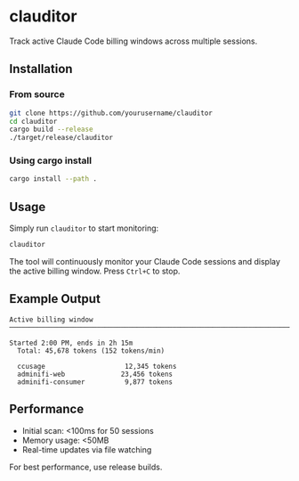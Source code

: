 # clauditor

Track active Claude Code billing windows across multiple sessions.

## Installation

### From source

```bash
git clone https://github.com/yourusername/clauditor
cd clauditor
cargo build --release
./target/release/clauditor
```

### Using cargo install

```bash
cargo install --path .
```

## Usage

Simply run `clauditor` to start monitoring:

```bash
clauditor
```

The tool will continuously monitor your Claude Code sessions and display the active billing window. Press `Ctrl+C` to stop.

## Example Output

```
Active billing window
────────────────────────────────────────────────────────────────────────────────

Started 2:00 PM, ends in 2h 15m
  Total: 45,678 tokens (152 tokens/min)
  
  ccusage                    12,345 tokens
  adminifi-web              23,456 tokens  
  adminifi-consumer          9,877 tokens
```

## Performance

- Initial scan: <100ms for 50 sessions
- Memory usage: <50MB
- Real-time updates via file watching

For best performance, use release builds.